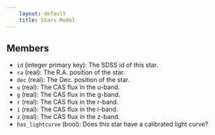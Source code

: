 ```yaml
---
    layout: default
    title: Stars Model
---
```


Members
-------

* `id` (integer primary key): The SDSS id of this star.
* `ra` (real): The R.A. position of the star.
* `dec` (real): The Dec. position of the star.
* `u` (real): The CAS flux in the u-band.
* `g` (real): The CAS flux in the g-band.
* `r` (real): The CAS flux in the r-band.
* `i` (real): The CAS flux in the i-band.
* `z` (real): The CAS flux in the z-band.
* `has_lightcurve` (bool): Does this star have a calibrated light curve?
